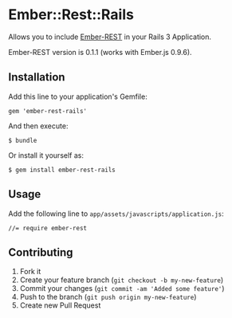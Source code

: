# Ember::Rest::Rails

Allows you to include
[Ember-REST](https://github.com/cerebris/ember-rest) in your Rails 3
Application.

Ember-REST version is 0.1.1 (works with Ember.js 0.9.6).

## Installation

Add this line to your application's Gemfile:

    gem 'ember-rest-rails'

And then execute:

    $ bundle

Or install it yourself as:

    $ gem install ember-rest-rails

## Usage

Add the following line to `app/assets/javascripts/application.js`:

    //= require ember-rest

## Contributing

1. Fork it
2. Create your feature branch (`git checkout -b my-new-feature`)
3. Commit your changes (`git commit -am 'Added some feature'`)
4. Push to the branch (`git push origin my-new-feature`)
5. Create new Pull Request
